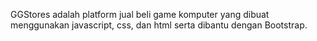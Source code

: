 GGStores adalah platform jual beli game komputer yang dibuat menggunakan javascript, css, dan html serta dibantu dengan Bootstrap.
